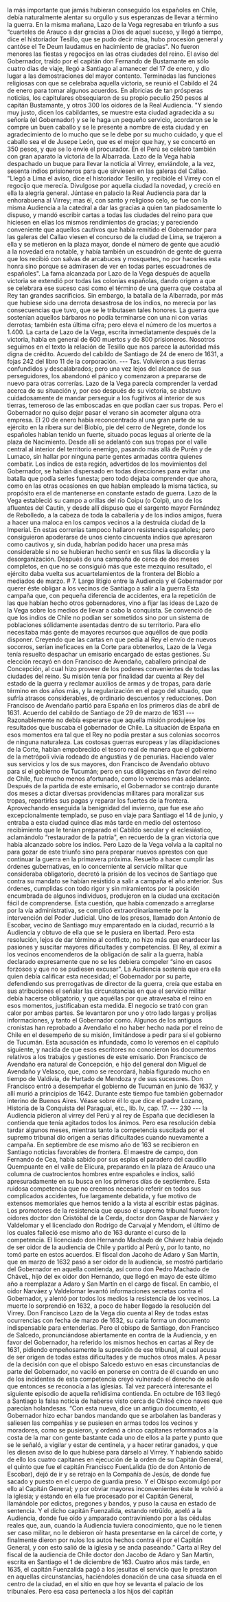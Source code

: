 la más importante que jamás hubieran conseguido los españoles en Chile, debía naturalmente alentar su orgullo y sus esperanzas de llevar a término la guerra. En la misma mañana, Lazo de la Vega regresaba en triunfo a sus “cuarteles de Arauco a dar gracias a Dios de aquel suceso, y llegó a tiempo, dice el historiador Tesillo, que se pudo decir misa, hubo procesión general y cantóse el Te Deum laudamus en hacimiento de gracias". No fueron menores las fiestas y regocijos en las otras ciudades del reino. El aviso del Gobernador, traído por el capitán don Fernando de Bustamante en sólo cuatro días de viaje, llegó a Santiago al amanecer del 17 de enero, y dio lugar a las demostraciones del mayor contento. Terminadas las funciones religiosas con que se celebraba aquella victoria, se reunió el Cabildo el 24 de enero para tomar algunos acuerdos. En albricias de tan prósperas noticias, los capitulares obsequiaron de su propio peculio 250 pesos al capitán Bustamante, y otros 300 los oidores de la Real Audiencia. "Y siendo muy justo, dicen los cabildantes, se muestre esta ciudad agradecida a su señoría (el Gobernador) y se le haga un pequeño servicio, acordaron se le compre un buen caballo y se le presente a nombre de esta ciudad y en agradecimiento de lo mucho que se le debe por su mucho cuidado, y que el caballo sea el de Jusepe León, que es el mejor que hay, y se concertó en 350 pesos, y que se lo envíe el procurador. En el Perú se celebró también con gran aparato la victoria de la Albarrada. Lazo de la Vega había despachado un buque para llevar la noticia al Virrey, enviándole, a la vez, sesenta indios prisioneros para que sirviesen en las galeras del Callao. "Llegó a Lima el aviso, dice el historiador Tesillo, y recibióle el Virrey con el regocijo que merecía. Divulgose por aquella ciudad la novedad, y creció en ella la alegría general. Júntase en palacio la Real Audiencia para dar la enhorabuena al Virrey; mas él, con santo y religioso celo, se fue con la misma Audiencia a la catedral a dar las gracias a quien tan piadosamente lo dispuso, y mandó escribir cartas a todas las ciudades del reino para que hiciesen en ellas los mismos rendimientos de gracias; y pareciendo conveniente que aquellos cautivos que había remitido el Gobernador para las galeras del Callao viesen el concurso de la ciudad de Lima, se trajeron a ella y se metieron en la plaza mayor, donde el número de gente que acudió a la novedad era notable, y había también un escuadrón de gente de guerra que los recibió con salvas de arcabuces y mosquetes, no por hacerles esta honra sino porque se admirasen de ver en todas partes escuadrones de españoles". La fama alcanzada por Lazo de la Vega después de aquella victoria se extendió por todas las colonias españolas, dando origen a que se celebrara ese suceso casi como el término de una guerra que costaba al Rey tan grandes sacrificios. Sin embargo, la batalla de la Albarrada, por más que hubiese sido una derrota desastrosa de los indios, no merecía por las consecuencias que tuvo, que se le tributasen tales honores. La guerra que sostenían aquellos bárbaros no podía terminarse con una ni con varias derrotas; también esta última cifra; pero eleva el número de los muertos a 1.400. La carta de Lazo de la Vega, escrita inmediatamente después de la victoria, habla en general de 600 muertos y de 800 prisioneros. Nosotros seguimos en el texto la relación de Tesillo que nos parece la autoridad más digna de crédito. Acuerdo del cabildo de Santiago de 24 de enero de 1631, a fojas 242 del libro 11 de la corporación. --- Tas. Volvieron a sus tierras confundidos y descalabrados; pero una vez lejos del alcance de sus perseguidores, los abandonó el pánico y comenzaron a prepararse de nuevo para otras correrías. Lazo de la Vega parecía comprender la verdad acerca de su situación y, por eso después de su victoria, se abstuvo cuidadosamente de mandar perseguir a los fugitivos al interior de sus tierras, temeroso de las emboscadas en que podían caer sus tropas. Pero el Gobernador no quiso dejar pasar el verano sin acometer alguna otra empresa. El 20 de enero había reconcentrado al una gran parte de su ejército en la ribera sur del Biobío, pie del cerro de Negrete, donde los españoles habían tenido un fuerte, situado pocas leguas al oriente de la plaza de Nacimiento. Desde allí se adelantó con sus tropas por el valle central al interior del territorio enemigo, pasando más allá de Purén y de Lumaco, sin hallar por ninguna parte gentes armadas contra quienes combatir. Los indios de esta región, advertidos de los movimientos del Gobernador, se habían dispersado en todas direcciones para evitar una batalla que podía serles funesta; pero todo dejaba comprender que ahora, como en las otras ocasiones en que habían empleado la misma táctica, su propósito era el de mantenerse en constante estado de guerra. Lazo de la Vega estableció su campo a orillas del río Coipu (o Colpi), uno de los afluentes del Cautín, y desde allí dispuso que el sargento mayor Fernández de Rebolledo, a la cabeza de toda la caballería y de los indios amigos, fuera a hacer una maloca en los campos vecinos a la destruida ciudad de la Imperial. En estas correrías tampoco hallaron resistencia españoles; pero consiguieron apoderarse de unos ciento cincuenta indios que apresaron como cautivos y, sin duda, habrían podido hacer una presa más considerable si no se hubieran hecho sentir en sus filas la discordia y la desorganización. Después de una campaña de cerca de dos meses completos, en que no se consiguió más que este mezquino resultado, el ejército daba vuelta sus acuartelamientos de la frontera del Biobío a mediados de marzo. # 7. Largo litigio entre la Audiencia y el Gobernador por querer éste obligar a los vecinos de Santiago a salir a la guerra Esta campaña que, con pequeña diferencia de accidentes, era la repetición de las que habían hecho otros gobernadores, vino a fijar las ideas de Lazo de la Vega sobre los medios de llevar a cabo la conquista. Se convenció de que los indios de Chile no podían ser sometidos sino por un sistema de poblaciones sólidamente asentadas dentro de su territorio. Para ello necesitaba más gente de mayores recursos que aquéllos de que podía disponer. Creyendo que las cartas en que pedía al Rey el envío de nuevos socorros, serían ineficaces en la Corte para obtenerlos, Lazo de la Vega tenía resuelto despachar un emisario encargado de estas gestiones. Su elección recayó en don Francisco de Avendaño, caballero principal de Concepción, al cual hizo proveer de los poderes convenientes de todas las ciudades del reino. Su misión tenía por finalidad dar cuenta al Rey del estado de la guerra y reclamar auxilios de armas y de tropas, para darle término en dos años más, y la regularización en el pago del situado, que sufría atrasos considerables, de ordinario descuentos y reducciones. Don Francisco de Avendaño partió para España en los primeros días de abril de 1631. Acuerdo del cabildo de Santiago de 29 de marzo de 1631 --- Razonablemente no debía esperarse que aquella misión produjese los resultados que buscaba el gobernador de Chile. La situación de España en esos momentos era tal que el Rey no podía prestar a sus colonias socorros de ninguna naturaleza. Las costosas guerras europeas y las dilapidaciones de la Corte, habían empobrecido el tesoro real de manera que el gobierno de la metrópoli vivía rodeado de angustias y de penurias. Haciendo valer sus servicios y los de sus mayores, don Francisco de Avendaño obtuvo para sí el gobierno de Tucumán; pero en sus diligencias en favor del reino de Chile, fue mucho menos afortunado, como lo veremos más adelante. Después de la partida de este emisario, el Gobernador se contrajo durante dos meses a dictar diversas providencias militares para moralizar sus tropas, repartirles sus pagas y reparar los fuertes de la frontera. Aprovechando enseguida la benignidad del invierno, que fue ese año excepcionalmente templado, se puso en viaje para Santiago el 14 de junio, y entraba a esta ciudad quince días más tarde en medio del ostentoso recibimiento que le tenían preparado el Cabildo secular y el eclesiástico, aclamándolo “restaurador de la patria", en recuerdo de la gran victoria que había alcanzado sobre los indios. Pero Lazo de la Vega volvía a la capital no para gozar de este triunfo sino para preparar nuevos aprestos con que continuar la guerra en la primavera próxima. Resuelto a hacer cumplir las órdenes gubernativas, en lo concerniente al servicio militar que consideraba obligatorio, decretó la prisión de los vecinos de Santiago que contra su mandato se habían resistido a salir a campaña el año anterior. Sus órdenes, cumplidas con todo rigor y sin miramientos por la posición encumbrada de algunos individuos, produjeron en la ciudad una excitación fácil de comprenderse. Esta cuestión, que había comenzado a arreglarse por la vía administrativa, se complicó extraordinariamente por la intervención del Poder Judicial. Uno de los presos, llamado don Antonio de Escobar, vecino de Santiago muy emparentado en la ciudad, recurrió a la Audiencia y obtuvo de ella que se le pusiera en libertad. Pero esta resolución, lejos de dar término al conflicto, no hizo más que enardecer las pasiones y suscitar mayores dificultades y competencias. El Rey, al eximir a los vecinos encomenderos de la obligación de salir a la guerra, había declarado expresamente que no se les debiera compeler “sino en casos forzosos y que no se pudiesen excusar". La Audiencia sostenía que era ella quien debía calificar esta necesidad; el Gobernador por su parte, defendiendo sus prerrogativas de director de la guerra, creía que estaba en sus atribuciones el señalar las circunstancias en que el servicio militar debía hacerse obligatorio, y que aquéllas por que atravesaba el reino en esos momentos, justificaban esta medida. El negocio se trató con gran calor por ambas partes. Se levantaron por uno y otro lado largas y prolijas informaciones, y tanto el Gobernador como. Algunos de los antiguos cronistas han reprobado a Avendaño el no haber hecho nada por el reino de Chile en el desempeño de su misión, limitándose a pedir para sí el gobierno de Tucumán. Esta acusación es infundada, como lo veremos en el capítulo siguiente, y nacida de que esos escritores no conocieron los documentos relativos a los trabajos y gestiones de este emisario. Don Francisco de Avendaño era natural de Concepción, e hijo del general don Miguel de Avendaño y Velasco, que, como se recordará, había figurado mucho en tiempo de Valdivia, de Hurtado de Mendoza y de sus sucesores. Don Francisco entró a desempeñar el gobierno de Tucumán en junio de 1637, y allí murió a principios de 1642. Durante este tiempo fue también gobernador interino de Buenos Aires. Véase sobre él lo que dice el padre Lozano, Historia de la Conquista del Paraguai, etc., lib. Iv, cap. 17. --- 230 --- la Audiencia pidieron al virrey del Perú y al rey de España que decidiesen la contienda que tenía agitados todos los ánimos. Pero esa resolución debía tardar algunos meses, mientras tanto la competencia suscitada por el supremo tribunal dio origen a serias dificultades cuando nuevamente a campaña. En septiembre de ese mismo año de 163 se recibieron en Santiago noticias favorables de frontera. El maestre de campo, don Fernando de Cea, había sabido por sus espías el paradero del caudillo Quempuante en el valle de Elicura, preparando en la plaza de Arauco una columna de cuatrocientos hombres entre españoles e indios, salió apresuradamente en su busca en los primeros días de septiembre. Esta ruidosa competencia que no creemos necesario referir en todos sus complicados accidentes, fue largamente debatida, y fue motivo de extensos memoriales que hemos tenido a la vista al escribir estas páginas. Los promotores de la resistencia que opuso el supremo tribunal fueron: los oidores doctor don Cristóbal de la Cerda, doctor don Gaspar de Narváez y Valdelomar y el licenciado don Rodrigo de Carvajal y Mendom, el último de los cuales falleció ese mismo año de 163 durante el curso de la competencia. El licenciado don Hernando Machado de Chávez había dejado de ser oidor de la audiencia de Chile y partido al Perú y, por lo tanto, no tomó parte en estos acuerdos. El fiscal don Jacoho de Adaro y San Martín, que en marzo de 1632 pasó a ser oidor de la audiencia, se mostró partidario del Gobernador en aquella contienda, así como don Pedro Machado de CháveL, hijo del ex oidor don Hernando, que llegó en mayo de este último año a reemplazar a Adaro y San Martín en el cargo de fiscal. En cambio, el oidor Narváez y Valdelomar levantó informaciones secretas contra el Gobernador, y alentó por todos los medios la resistencia de los vecinos. La muerte lo sorprendió en 1632, a poco de haber llegado la resolución del Virrey. Don Francisco Lazo de la Vega dio cuenta al Rey de todas estas ocurrencias con fecha de marzo de 1632, su caria forma un documento indispensable para entenderlas. Pero el obispo de Santiago, don Francisco de Salcedo, pronunciándose abiertamente en contra de la Audiencia, y en favor del Gobernador, ha referido los mismos hechos en cartas al Rey de 1631, pidiendo empeñosamente la supresión de ese tribunal, al cual acusa de ser origen de todas estas dificultades y de muchos otros males. A pesar de la decisión con que el obispo Salcedo estuvo en esas circunstancias de parte del Gobernador, no vaciló en ponerse en contra de él cuando en uno de los incidentes de esta competencia creyó vulnerado el derecho de asilo que entonces se reconocía a las iglesias. Tal vez parecerá interesante el siguiente episodio de aquella reñidísima contienda. En octubre de 163 llegó a Santiago la falsa noticia de haberse visto cerca de Chiloé cinco naves que parecían holandesas. “Con esta nueva, dice un antiguo documento, el Gobernador hizo echar bandos mandando que se arbolahen las banderas y saliesen las compañías y se pusiesen en armas todos los vecinos y moradores, como se pusieron, y ordenó a cinco capitanes reformados a la costa de la mar con gente bastante cada uno de ellos a la parte y punto que se le señaló, a vigilar y estar de centinela, y a hacer retirar ganados, y que les diesen aviso de lo que hubiese para dárselo al Virrey. Y habiendo sabido de ello los cuatro capitanes en ejecución de la orden de su Capitán General, el quinto que fue el capitán Francisco FuenLalida (tío de don Antonio de Escobar), dejó de ir y se retrajo en la Compañía de Jesús, de donde fue sacado y puesto en el cuerpo de guardia preso. Y el Obispo excomulgó por ello al Capitán General; y por obviar mayores inconvenientes éste le volvió a la iglesia; y estando en ella fue procesado por el Capitán General, llamándole por edictos, pregones y bandos, y puso la causa en estado de sentencia. Y el dicho capitán Fuenzalida, estando retrüído, apeló a la Audiencia, donde fue oído y amparado contraviniendo por a las cédulas reales que, aun, cuando la Audiencia tuviera conocimiento, que no le tienen ser caso militar, no le debieron oír hasta presentarse en la cárcel de corte, y finalmente dieron por nulos los autos hechos contra él por el Capitán General, y con esto salió de la iglesia y se anda paseando.” Carta al Rey del fiscal de la audiencia de Chile doctor don Jacobo de Adaro y San Martin, escrita en Santiago el 1 de diciembre de 163. Cuatro años más tarde, en 1635, el capitán Fuenzalida pagó a los jesuitas el servicio que le prestaron en aquellas circunstancias, haciéndoles donación de una casa situada en el centro de la ciudad, en el sitio en que hoy se levanta el palacio de los tribunales. Pero esa casa pertenecía a los hijos del capitán